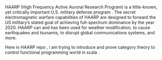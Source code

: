 HAARP (High Frequency Active Auroral Research Program) is a little-known, yet critically important U.S. military defense program .
The secret electromagnetic warfare capabilities of HAARP are designed to forward the US military’s 
stated goal of achieving full-spectrum dominance by the year 2020. 
HAARP can and has been used for weather modification, to cause earthquakes and tsunamis, to disrupt global communications systems, and more.

Here in HAARP repo , i am trying to introduce and prove category theory to control functional programming world in scala . 
